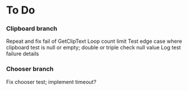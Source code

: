 # To Do

### Clipboard branch
Repeat and fix fail of GetClipText
Loop count limit
Test edge case where clipboard test is null or empty; double or triple check null value
Log test failure details

### Chooser branch
Fix chooser test; implement timeout?